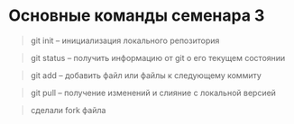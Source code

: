 # Основные команды семенара 3 

>git init – инициализация локального репозитория

>git status – получить информацию от git о его текущем состоянии

>git add – добавить файл или файлы к следующему коммиту

>git pull – получение изменений и слияние с локальной версией

>сделали fork файла 